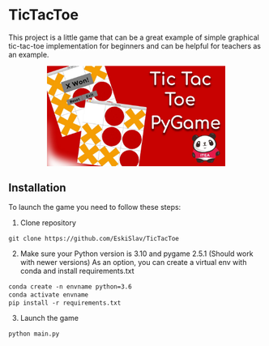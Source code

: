 # TicTacToe
This project is a little game that can be a great example of simple graphical tic-tac-toe implementation for beginners and can be helpful for teachers as an example.
<br>
<p align="center">
<img src="https://github.com/EskiSlav/TicTacToe/blob/master/images/tictaсtoe.jpg?raw=true" width="70%" align="center" />
</p>


## Installation
To launch the game you need to follow these steps:
1. Clone repository
```
git clone https://github.com/EskiSlav/TicTacToe
```
2. Make sure your Python version is 3.10 and pygame 2.5.1 (Should work with newer versions)
As an option, you can create a virtual env with conda and install requirements.txt
```
conda create -n envname python=3.6
conda activate envname
pip install -r requirements.txt
```
3. Launch the game
```
python main.py
```


